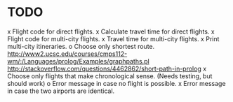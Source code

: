 TODO
====
x Flight code for direct flights.
x Calculate travel time for direct flights.
x Flight code for multi-city flights.
x Travel time for multi-city flights. 
x Print multi-city itineraries.
o Choose only shortest route.
   http://www2.ucsc.edu/courses/cmps112-wm/:/Languages/prolog/Examples/graphpaths.pl
   http://stackoverflow.com/questions/4462862/short-path-in-prolog
x Choose only flights that make chronological sense. (Needs testing, but should work)
o Error message in case no flight is possible.
x Error message in case the two airports are identical.
